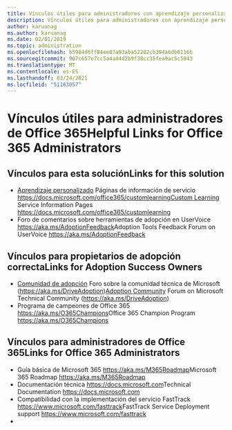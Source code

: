 ```yaml
---
title: Vínculos útiles para administradores con aprendizaje personalizado para Office 365
description: Vínculos útiles para administradores con aprendizaje personalizado para Office 365
author: karuanag
ms.author: karuanag
ms.date: 02/01/2019
ms.topic: administration
ms.openlocfilehash: b5984d6ff84ee07a93aba52202cb394a6db6116b
ms.sourcegitcommit: 907c657e7cc5a4a44d2b9f38cc35fea9ac5c5943
ms.translationtype: MT
ms.contentlocale: es-ES
ms.lasthandoff: 03/24/2021
ms.locfileid: "51163057"
---
```

# <a name="helpful-links-for-office-365-administrators"></a><span data-ttu-id="7fbb5-103">Vínculos útiles para administradores de Office 365</span><span class="sxs-lookup"><span data-stu-id="7fbb5-103">Helpful Links for Office 365 Administrators</span></span>

## <a name="links-for-this-solution"></a><span data-ttu-id="7fbb5-104">Vínculos para esta solución</span><span class="sxs-lookup"><span data-stu-id="7fbb5-104">Links for this solution</span></span>

- <span data-ttu-id="7fbb5-105">[Aprendizaje personalizado](/office365/customlearning) Páginas de información de servicio https://docs.microsoft.com/office365/customlearning</span><span class="sxs-lookup"><span data-stu-id="7fbb5-105">[Custom Learning](/office365/customlearning) Service Information Pages https://docs.microsoft.com/office365/customlearning</span></span>
- <span data-ttu-id="7fbb5-106">Foro de comentarios sobre herramientas de adopción en UserVoice https://aka.ms/AdoptionFeedback</span><span class="sxs-lookup"><span data-stu-id="7fbb5-106">Adoption Tools Feedback Forum on UserVoice https://aka.ms/AdoptionFeedback</span></span> 

## <a name="links-for-adoption-success-owners"></a><span data-ttu-id="7fbb5-107">Vínculos para propietarios de adopción correcta</span><span class="sxs-lookup"><span data-stu-id="7fbb5-107">Links for Adoption Success Owners</span></span>
- <span data-ttu-id="7fbb5-108">[Comunidad de adopción](https://aka.ms/DriveAdoption) Foro sobre la comunidad técnica de Microsoft (https://aka.ms/DriveAdoption)</span><span class="sxs-lookup"><span data-stu-id="7fbb5-108">[Adoption Community](https://aka.ms/DriveAdoption) Forum on Microsoft Technical Community (https://aka.ms/DriveAdoption)</span></span>
- <span data-ttu-id="7fbb5-109">Programa de campeones de Office 365 https://aka.ms/O365Champions</span><span class="sxs-lookup"><span data-stu-id="7fbb5-109">Office 365 Champion Program https://aka.ms/O365Champions</span></span> 

## <a name="links-for-office-365-administrators"></a><span data-ttu-id="7fbb5-110">Vínculos para administradores de Office 365</span><span class="sxs-lookup"><span data-stu-id="7fbb5-110">Links for Office 365 Administrators</span></span>
- <span data-ttu-id="7fbb5-111">Guía básica de Microsoft 365 https://aka.ms/M365Roadmap</span><span class="sxs-lookup"><span data-stu-id="7fbb5-111">Microsoft 365 Roadmap https://aka.ms/M365Roadmap</span></span>
- <span data-ttu-id="7fbb5-112">Documentación técnica https://docs.microsoft.com</span><span class="sxs-lookup"><span data-stu-id="7fbb5-112">Technical Documentation https://docs.microsoft.com</span></span>
- <span data-ttu-id="7fbb5-113">Compatibilidad con la implementación del servicio FastTrack https://www.microsoft.com/fasttrack</span><span class="sxs-lookup"><span data-stu-id="7fbb5-113">FastTrack Service Deployment support https://www.microsoft.com/fasttrack</span></span>
-